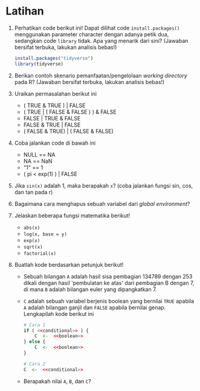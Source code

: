 # Latihan

1. Perhatikan code berikut ini! Dapat dilihat code `install.packages()` menggunakan parameter character dengan adanya petik dua, sedangkan code `library` tidak. Apa yang menarik dari sini? (Jawaban bersifat terbuka, lakukan analisis bebas!)

    ```R
    install.packages("tidyverse")
    library(tidyverse)
    ```

2. Berikan contoh skenario pemanfaatan/pengelolaan *working directory* pada R? (Jawaban bersifat terbuka, lakukan analisis bebas!)

3. Uraikan permasalahan berikut ini
   - ( TRUE & TRUE ) | FALSE
   - ( TRUE | ( FALSE & FALSE ) ) & FALSE
   - FALSE | TRUE & FALSE
   - FALSE & TRUE | FALSE
   - ( FALSE & TRUE) | ( FALSE & FALSE)

4. Coba jalankan code di bawah ini
   - NULL == NA
   - NA == NaN
   - "1" == 1
   - ( pi < exp(1) ) | FALSE

5. Jika `sin(x)` adalah 1, maka berapakah `x`? (coba jalankan fungsi sin, cos, dan tan pada r)

6. Bagaimana cara menghapus sebuah variabel dari *global environment*?

7. Jelaskan beberapa fungsi matematika berikut!
   - `abs(x)`
   - `log(x, base = y)`
   - `exp(x)`
   - `sqrt(x)`
   - `factorial(x)`

8. Buatlah kode berdasarkan petunjuk berikut!

   - Sebuah bilangan `A` adalah hasil sisa pembagian 134789 dengan 253 dikali dengan hasil 'pembulatan ke atas' dari pembagian B dengan 7, di mana `B` adalah bilangan euler yang dipangkatkan 7.

   - `C` adalah sebuah variabel berjenis boolean yang bernilai `TRUE` apabila `A` adalah bilangan ganjil dan `FALSE` apabila bernilai genap. Lengkapilah kode berikut ini

     ```R
     # Cara 1
     if ( <<conditional>> ) {
         C  <-  <<boolean>>
     } else {
         C  <-  <<boolean>>
     }
     ```

     ```R
     # Cara 2
     C  <-  <<conditional>>
     ```

   - Berapakah nilai `A`, `B`, dan `C`?



